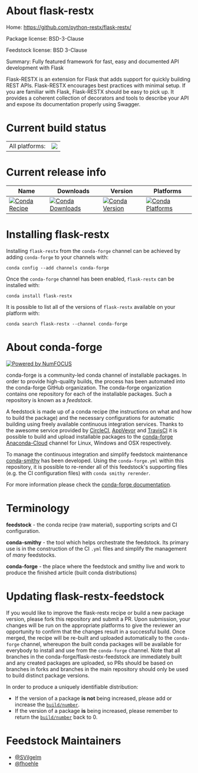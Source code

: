 About flask-restx
=================

Home: https://github.com/python-restx/flask-restx/

Package license: BSD-3-Clause

Feedstock license: BSD 3-Clause

Summary: Fully featured framework for fast, easy and documented API development with Flask

Flask-RESTX is an extension for Flask that adds support for quickly building REST APIs.
Flask-RESTX encourages best practices with minimal setup. If you are familiar with Flask,
Flask-RESTX should be easy to pick up. It provides a coherent collection of decorators and
tools to describe your API and expose its documentation properly using Swagger.


Current build status
====================


<table><tr><td>All platforms:</td>
    <td>
      <a href="https://dev.azure.com/conda-forge/feedstock-builds/_build/latest?definitionId=9007&branchName=master">
        <img src="https://dev.azure.com/conda-forge/feedstock-builds/_apis/build/status/flask-restx-feedstock?branchName=master">
      </a>
    </td>
  </tr>
</table>

Current release info
====================

| Name | Downloads | Version | Platforms |
| --- | --- | --- | --- |
| [![Conda Recipe](https://img.shields.io/badge/recipe-flask--restx-green.svg)](https://anaconda.org/conda-forge/flask-restx) | [![Conda Downloads](https://img.shields.io/conda/dn/conda-forge/flask-restx.svg)](https://anaconda.org/conda-forge/flask-restx) | [![Conda Version](https://img.shields.io/conda/vn/conda-forge/flask-restx.svg)](https://anaconda.org/conda-forge/flask-restx) | [![Conda Platforms](https://img.shields.io/conda/pn/conda-forge/flask-restx.svg)](https://anaconda.org/conda-forge/flask-restx) |

Installing flask-restx
======================

Installing `flask-restx` from the `conda-forge` channel can be achieved by adding `conda-forge` to your channels with:

```
conda config --add channels conda-forge
```

Once the `conda-forge` channel has been enabled, `flask-restx` can be installed with:

```
conda install flask-restx
```

It is possible to list all of the versions of `flask-restx` available on your platform with:

```
conda search flask-restx --channel conda-forge
```


About conda-forge
=================

[![Powered by NumFOCUS](https://img.shields.io/badge/powered%20by-NumFOCUS-orange.svg?style=flat&colorA=E1523D&colorB=007D8A)](http://numfocus.org)

conda-forge is a community-led conda channel of installable packages.
In order to provide high-quality builds, the process has been automated into the
conda-forge GitHub organization. The conda-forge organization contains one repository
for each of the installable packages. Such a repository is known as a *feedstock*.

A feedstock is made up of a conda recipe (the instructions on what and how to build
the package) and the necessary configurations for automatic building using freely
available continuous integration services. Thanks to the awesome service provided by
[CircleCI](https://circleci.com/), [AppVeyor](https://www.appveyor.com/)
and [TravisCI](https://travis-ci.com/) it is possible to build and upload installable
packages to the [conda-forge](https://anaconda.org/conda-forge)
[Anaconda-Cloud](https://anaconda.org/) channel for Linux, Windows and OSX respectively.

To manage the continuous integration and simplify feedstock maintenance
[conda-smithy](https://github.com/conda-forge/conda-smithy) has been developed.
Using the ``conda-forge.yml`` within this repository, it is possible to re-render all of
this feedstock's supporting files (e.g. the CI configuration files) with ``conda smithy rerender``.

For more information please check the [conda-forge documentation](https://conda-forge.org/docs/).

Terminology
===========

**feedstock** - the conda recipe (raw material), supporting scripts and CI configuration.

**conda-smithy** - the tool which helps orchestrate the feedstock.
                   Its primary use is in the construction of the CI ``.yml`` files
                   and simplify the management of *many* feedstocks.

**conda-forge** - the place where the feedstock and smithy live and work to
                  produce the finished article (built conda distributions)


Updating flask-restx-feedstock
==============================

If you would like to improve the flask-restx recipe or build a new
package version, please fork this repository and submit a PR. Upon submission,
your changes will be run on the appropriate platforms to give the reviewer an
opportunity to confirm that the changes result in a successful build. Once
merged, the recipe will be re-built and uploaded automatically to the
`conda-forge` channel, whereupon the built conda packages will be available for
everybody to install and use from the `conda-forge` channel.
Note that all branches in the conda-forge/flask-restx-feedstock are
immediately built and any created packages are uploaded, so PRs should be based
on branches in forks and branches in the main repository should only be used to
build distinct package versions.

In order to produce a uniquely identifiable distribution:
 * If the version of a package **is not** being increased, please add or increase
   the [``build/number``](https://conda.io/docs/user-guide/tasks/build-packages/define-metadata.html#build-number-and-string).
 * If the version of a package **is** being increased, please remember to return
   the [``build/number``](https://conda.io/docs/user-guide/tasks/build-packages/define-metadata.html#build-number-and-string)
   back to 0.

Feedstock Maintainers
=====================

* [@SVilgelm](https://github.com/SVilgelm/)
* [@fhoehle](https://github.com/fhoehle/)

